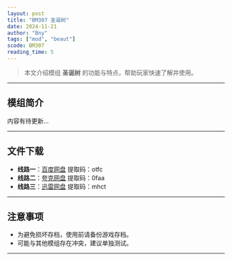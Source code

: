 ```yaml
---
layout: post
title: "BM307 圣诞树"
date: 2024-11-21
author: "Bny"
tags: ["mod", "beaut"]
scode: BM307
reading_time: 5
---
```


> 本文介绍模组 **圣诞树** 的功能与特点，帮助玩家快速了解并使用。

---

## 模组简介

内容有待更新...

---


## 文件下载
- **线路一**：[百度网盘](https://pan.baidu.com/s/1U-Y2X3bHEbPIwKkbLFFSWQ?pwd=otfc)  提取码：otfc  
- **线路二**：[夸克网盘](https://pan.quark.cn/s/74d0ae0b4c1f?pwd=0faa)  提取码：0faa  
- **线路三**：[迅雷网盘](https://pan.xunlei.com/s/VOCCbTGoQNZoOrhJ3-A82cKRA1?pwd=mhct)  提取码：mhct  

---

## 注意事项
- 为避免损坏存档，使用前请备份游戏存档。
- 可能与其他模组存在冲突，建议单独测试。

---

